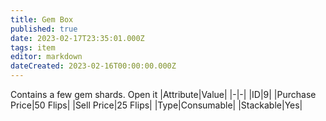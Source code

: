 ```yaml
---
title: Gem Box
published: true
date: 2023-02-17T23:35:01.000Z
tags: item
editor: markdown
dateCreated: 2023-02-16T00:00:00.000Z
---
```


Contains a few gem shards. Open it
|Attribute|Value|
|-|-|
|ID|9|
|Purchase Price|50 Flips|
|Sell Price|25 Flips|
|Type|Consumable|
|Stackable|Yes|

